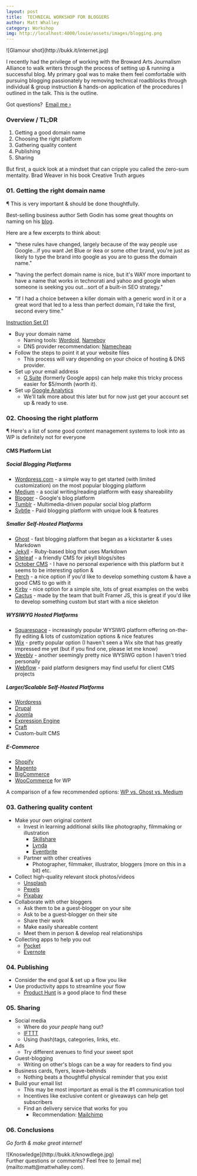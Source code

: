 ```yaml
---
layout: post
title:  TECHNICAL WORKSHOP FOR BLOGGERS
author: Matt Whalley
category: Workshop
img: http://localhost:4000/louie/assets/images/blogging.png
---
```


<div class="column green" markdown="1">
![Glamour shot](http://bukk.it/internet.jpg)
</div>

<span class="intro__p" markdown="1">I recently had the privilege of working with the Broward Arts Journalism Alliance to walk writers through the process of setting up & running a successful blog. My primary goal was to make them feel comfortable with pursuing blogging passionately by removing technical roadblocks through individual & group instruction & hands-on application of the procedures I outlined in the talk. This is the outline. </span> 

Got questions? &nbsp;[Email me ›](mailto:matt@mattwhalley.com)
  
### Overview / TL;DR   
1. Getting a good domain name
2. Choosing the right platform
3. Gathering quality content
4. Publishing
5. Sharing   

But first, a quick look at a mindset that can cripple you called the zero-sum mentality. Brad Weaver in his book Creative Truth argues

### 01. Getting the right domain name   

¶ This is very important & should be done thoughtfully.   

Best-selling business author Seth Godin has some great thoughts on naming on his [blog](http://sethgodin.typepad.com/seths_blog/2005/10/the_new_rules_o.html).

Here are a few excerpts to think about:   

- "these rules have changed, largely because of the way people use Google...if you want Jet Blue or ikea or some other brand, you're just as likely to type the brand into google as you are to guess the domain name."

- "having the perfect domain name is nice, but it's WAY more important to have a name that works in technorati and yahoo and google when someone is seeking you out...sort of a built-in SEO strategy."

- "If I had a choice between a killer domain with a generic word in it or a great word that led to a less than perfect domain, I'd take the first, second every time."

<u>Instruction Set 01</u>

- Buy your domain name
    - Naming tools: [Wordoid](http://wordoid.com/), [Nameboy](http://www.nameboy.com/)    
    - DNS provider recommendation: [Namecheap](http://namecheap.com)   
- Follow the steps to point it at your website files
    - This process will vary depending on your choice of hosting & DNS provider.
- Set up your email address
    - [G Suite](https://gsuite.google.com/) (formerly Google apps) can help make this tricky process easier for $5/month (worth it).
- Set up [Google Analytics](https://www.google.com/analytics/#?modal_active=none)
    - We'll talk more about this later but for now just get your account set up & ready to use.

### 02. Choosing the right platform   

¶ Here's a list of some good content management systems to look into as WP is definitely not for everyone

#### CMS Platform List

##### Social Blogging Platforms
- [Wordpress.com](https://wordpress.com/) - a simple way to get started (with limited customization) on the most popular blogging platform
- [Medium](http://medium.com) - a social writing/reading platform with easy shareability
- [Blogger](http://blogger.com) - Google's blog platform
- [Tumblr](http://tumblr.com) - Multimedia-driven popular social blog platform
- [Svbtle](http://svbtle.com) - Paid blogging platform with unique look & features

##### Smaller Self-Hosted Platforms
- [Ghost](http://tryghost.org) - fast blogging platform that began as a kickstarter & uses Markdown
- [Jekyll](http://jekyllrb.com) - Ruby-based blog that uses Markdown
- [Siteleaf](http://siteleaf.com) - a friendly CMS for jekyll blogs/sites
- [October CMS](http://octobercms.com/) - I have no personal experience with this platform but it seems to be interesting option & 
- [Perch](http://grabaperch.com) - a nice option if you'd like to develop something custom & have a good CMS to go with it
- [Kirby](http://getkirby.com) - nice option for a simple site, lots of great examples on the webs
- [Cactus](https://github.com/eudicots/Cactus) - made by the team that built Framer JS, this is great if you'd like to develop something custom but start with a nice skeleton

##### WYSIWYG Hosted Platforms
- [Squarespace](http://squarespace.com) - increasingly popular WYSIWG platform offering on-the-fly editing & lots of customization options & nice features
- [Wix](http://wix.com) - pretty popular option (I haven't seen a Wix site that has greatly impressed me yet (but if you find one, please let me know)
- [Weebly](http://weebly.com) - another seemingly pretty nice WYSIWG option I haven't tried personally
- [Webflow](http://webflow.com) - paid platform designers may find useful for client CMS projects

##### Larger/Scalable Self-Hosted Platforms
- [Wordpress](http://wordpress.org)
- [Drupal](http://drupal.org)
- [Joomla](http://joomla.org)
- [Expression Engine](http://expressionengine.com)
- [Craft](http://craftcms.com)
- Custom-built CMS

##### E-Commerce
- [Shopify](http://shopify.com)
- [Magento](http://magento.com)
- [BigCommerce](http://bigcommerce.com)
- [WooCommerce](http://woocommerce.com) for WP  

A comparison of a few recommended options: [WP vs. Ghost vs. Medium](http://themeisle.com/blog/wordpress-vs-ghost-vs-medium/)   

<!--<u>Instruction Set 02</u>

- Step one to setting up your blog
- Step two
    - a subpoint-->

### 03. Gathering quality content   

- Make your own original content
    - Invest in learning additional skills like photography, filmmaking or illustration
        - [Skillshare](http://skillshare.com)
        - [Lynda](http://lynda.com)
        - [Eventbrite](http://eventbrite.com)
    - Partner with other creatives
        - Photographer, filmmaker, illustrator, bloggers (more on this in a bit) etc.
- Collect high-quality relevant stock photos/videos
	- [Unsplash](http://unsplash.com)
	- [Pexels](http://pexels.com)
	- [Pixabay](https://pixabay.com/)
- Collaborate with other bloggers
	- Ask them to be a guest-blogger on your site
    - Ask to be a guest-blogger on their site
    - Share their work
    - Make easily shareable content
    - Meet them in person & develop real relationships
- Collecting apps to help you out
	- [Pocket](http://getpocket.com)
    - [Evernote](http://evernote.com)

### 04. Publishing   
- Consider the end goal & set up a flow you like
- Use productivity apps to streamline your flow
    - [Product Hunt](http://producthunt.com) is a good place to find these

### 05. Sharing   
- Social media
    - Where do <em>your people</em> hang out?
	- [IFTTT](http://ifttt.com)
	- Using (hash)tags, categories, links, etc.
- Ads  
    - Try different avenues to find your sweet spot
- Guest-blogging
    - Writing on other's blogs can be a way for readers to find you
- Business cards, flyers, leave-behinds
    - Nothing beats a thoughtful physical reminder that you exist
- Build your email list
    - This may be most important as email is the #1 communication tool
    - Incentives like exclusive content or giveaways can help get subscribers
    - Find an delivery service that works for you
        - Recommendation: [Mailchimp](http://mailchimp.com)
        
### 06. Conclusions


       
<em>Go forth & make great internet!</em>
 <div class="column green" markdown="1">      
![Knoswledge](http://bukk.it/knowdlege.jpg)
</div>
Further questions or comments? Feel free to [email me](mailto:matt@mattwhalley.com).
